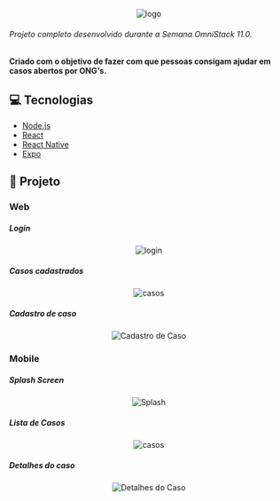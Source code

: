 <p align="center">
<img src="https://user-images.githubusercontent.com/40436472/77813605-a2f43d00-7088-11ea-9e6f-7eb511295691.png" alt="logo" />
</p>

###### Projeto completo desenvolvido durante a Semana OmniStack 11.0.

#### Criado com o objetivo de fazer com que pessoas consigam ajudar em casos abertos por ONG's.

## :computer: Tecnologias

- [Node.js](https://nodejs.org/en/)
- [React](https://pt-br.reactjs.org/)
- [React Native](https://reactnative.dev/)
- [Expo](https://expo.io/)

## :page_with_curl: Projeto

### Web

##### Login
<p align="center">
<img src="https://user-images.githubusercontent.com/40436472/77814914-50b91900-7094-11ea-9f64-e2c3e1433e45.PNG" alt="login" />
</p>

##### Casos cadastrados 
<p align="center">
<img src="https://user-images.githubusercontent.com/40436472/77815004-13a15680-7095-11ea-94ba-f1b24a3cd6b4.PNG" alt="casos" />
</p>

##### Cadastro de caso
<p align="center">
<img src="https://user-images.githubusercontent.com/40436472/77815054-8ad6ea80-7095-11ea-8cb1-6205ec7509bc.PNG" alt="Cadastro de Caso" />
</p>

### Mobile

##### Splash Screen
<p align="center">
<img src="https://user-images.githubusercontent.com/40436472/77815188-32a0e800-7097-11ea-9b64-61f0c7adebad.jpeg" alt="Splash" />
</p>

##### Lista de Casos 
<p align="center">
<img src="https://user-images.githubusercontent.com/40436472/77815190-3c2a5000-7097-11ea-8e31-253c8110038b.jpeg" alt="casos" />
</p>

##### Detalhes do caso
<p align="center">
<img src="https://user-images.githubusercontent.com/40436472/77815192-43e9f480-7097-11ea-945e-904f151f1c49.jpeg" alt="Detalhes do Caso" />
</p>
